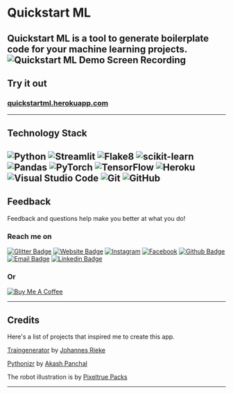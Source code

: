 # Quickstart ML

Quickstart ML is a tool to generate boilerplate code for your machine learning projects.
![Quickstart ML Demo Screen Recording](./static/screen-capture.gif)
---
## Try it out

### [quickstartml.herokuapp.com](https://quickstartml.herokuapp.com)

---
## Technology Stack
![Python](https://img.shields.io/badge/python-3670A0?style=for-the-badge&logo=python&logoColor=ffdd54)
![Streamlit](https://img.shields.io/badge/streamlit-F63366?style=for-the-badge&logo=streamlit&logoColor=ffdd54)
![Flake8](https://img.shields.io/badge/jinja-white?style=for-the-badge&logo=jinja&logoColor=red)
![scikit-learn](https://img.shields.io/badge/scikit--learn-%23F7931E.svg?style=for-the-badge&logo=scikit-learn&logoColor=white)
![Pandas](https://img.shields.io/badge/pandas-%23150458.svg?style=for-the-badge&logo=pandas&logoColor=white)
![PyTorch](https://img.shields.io/badge/PyTorch-%23EE4C2C.svg?style=for-the-badge&logo=PyTorch&logoColor=white)
![TensorFlow](https://img.shields.io/badge/TensorFlow-%23FF6F00.svg?style=for-the-badge&logo=TensorFlow&logoColor=white)
![Heroku](https://img.shields.io/badge/heroku-%23430098.svg?style=for-the-badge&logo=heroku&logoColor=white)
![Visual Studio Code](https://img.shields.io/badge/Visual%20Studio%20Code-0078d7.svg?style=for-the-badge&logo=visual-studio-code&logoColor=white)
![Git](https://img.shields.io/badge/git-%23F05033.svg?style=for-the-badge&logo=git&logoColor=white)
![GitHub](https://img.shields.io/badge/github-%23121011.svg?style=for-the-badge&logo=github&logoColor=white)
---
## Feedback

Feedback and questions help make you better at what you do!

### Reach me on
[![Glitter Badge](http://img.shields.io/badge/-Gitter-green?style=for-the-badge&logo=Gitter&logoColor=white&link=https://gitter.im/nidhinradh/quickstartml/)](https://gitter.im/nidhinradh/quickstartml/)
[![Website Badge](http://img.shields.io/badge/-Website-blue?style=for-the-badge&logo=Google-Chrome&logoColor=white&link=https://nidhinradh.me/)](https://nidhinradh.me/)
[![Instagram](http://img.shields.io/badge/-Instagram-purple?style=for-the-badge&logo=Instagram&logoColor=white&link=https://instagram.com/nidhinradh/)](https://instagram.com/nidhinradh/)
[![Facebook](http://img.shields.io/badge/-Facebook-blue?style=for-the-badge&logo=Facebook&logoColor=white&link=https://facebook.com/nidhinradh/)](https://facebook.com/nidhinradh/)
[![Github Badge](http://img.shields.io/badge/-Github-black?style=for-the-badge&logo=github&link=https://github.com/nidhinradh/)](https://github.com/nidhinradh/)
[![Email Badge](https://img.shields.io/badge/-Email-d14836?style=for-the-badge&logo=Gmail&logoColor=white&link=mailto:hello@nidhinradh.me)](mailto:hello@nidhinradh.me)
[![Linkedin Badge](https://img.shields.io/badge/-LinkedIn-2781F4?style=for-the-badge&logo=LinkedIn&logoColor=white&link=https://www.linkedin.com/in/nidhinradh/)](https://www.linkedin.com/in/nidhinradh/)
### Or
[![Buy Me A Coffee](https://img.shields.io/badge/-Buy%20Me%20A%20Coffee-f75276?style=for-the-badge&logo=BuyMeACoffee&logoColor=white&link=https://www.buymeacoffee.com/nidhinradh/)](https://www.buymeacoffee.com/nidhinradh/)

---

## Credits
Here's a list of projects that inspired me to create this app.

[Traingenerator](https://github.com/jrieke/traingenerator) by [Johannes Rieke](https://github.com/jrieke)

[Pythonizr](https://github.com/akashp1712/pythonizr) by [Akash Panchal](https://github.com/akashp1712)


The robot illustration is by [Pixeltrue Packs](https://www.pixeltrue.com/)

---
